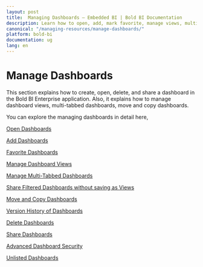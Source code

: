 ```yaml
---
layout: post
title:  Managing Dashboards – Embedded BI | Bold BI Documentation
description: Learn how to open, add, mark favorite, manage views, multi-tabbed dashboards, share, move, copy and clone dashboards in Bold BI deployed in your server.
canonical: "/managing-resources/manage-dashboards/"
platform: bold-bi
documentation: ug
lang: en
---
```


# Manage Dashboards

This section explains how to create, open, delete, and share a dashboard in the Bold BI Enterprise application. Also, it explains how to manage dashboard views, multi-tabbed dashboards, move and copy dashboards.

You can explore the managing dashboards in detail here,

[Open Dashboards](/managing-resources/manage-dashboards/open-dashboards/)

[Add Dashboards](/managing-resources/manage-dashboards/add-dashboards/)

[Favorite Dashboards](/managing-resources/manage-dashboards/favorite-dashboards/)

[Manage Dashboard Views](/managing-resources/manage-dashboards/manage-dashboard-views/)

[Manage Multi-Tabbed Dashboards](/managing-resources/manage-dashboards/manage-multi-tabbed-dashboards/)

[Share Filtered Dashboards without saving as Views](/managing-resources/manage-dashboards/share-filtered-dashboards-without-save-views/)

[Move and Copy Dashboards](/managing-resources/manage-dashboards/move-and-copy-dashboards/)

[Version History of Dashboards](/managing-resources/manage-dashboards/version-history-of-dashboards/)

[Delete Dashboards](/managing-resources/manage-dashboards/delete-dashboards/)

[Share Dashboards](/managing-resources/manage-dashboards/share-dashboards/)

[Advanced Dashboard Security](/managing-resources/manage-dashboards/advanced-dashboard-security/)

[Unlisted Dashboards](/managing-resources/manage-dashboards/unlisted-dashboards/)